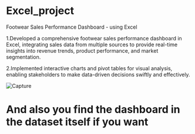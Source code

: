 # Excel_project

Footwear Sales Performance Dashboard - using Excel

1.Developed a comprehensive footwear sales performance dashboard in Excel, integrating sales data from multiple sources to provide real-time insights into revenue trends, product performance, and market segmentation. 

2.Implemented interactive charts and pivot tables for visual analysis, enabling stakeholders to make data-driven decisions swiftly and effectively.

![Capture](https://github.com/user-attachments/assets/2e5f62c6-304f-4a43-9b04-320cbff6f55e)

# And also you find the dashboard in the dataset itself if you want
